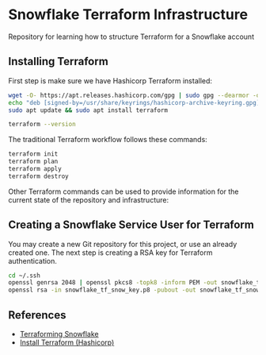 # Snowflake Terraform Infrastructure
Repository for learning how to structure Terraform for a Snowflake account

## Installing Terraform
First step is make sure we have Hashicorp Terraform installed:
```bash
wget -O- https://apt.releases.hashicorp.com/gpg | sudo gpg --dearmor -o /usr/share/keyrings/hashicorp-archive-keyring.gpg
echo "deb [signed-by=/usr/share/keyrings/hashicorp-archive-keyring.gpg] https://apt.releases.hashicorp.com $(lsb_release -cs) main" | sudo tee /etc/apt/sources.list.d/hashicorp.list
sudo apt update && sudo apt install terraform
```
```bash
terraform --version
```

The traditional Terraform workflow follows these commands:
```bash
terraform init
terraform plan
terraform apply
terraform destroy
```
Other Terraform commands can be used to provide information for the current state of the repository and infrastructure:


## Creating a Snowflake Service User for Terraform
You may create a new Git repository for this project, or use an already created one.
The next step is creating a RSA key for Terraform authentication.
```bash
cd ~/.ssh
openssl genrsa 2048 | openssl pkcs8 -topk8 -inform PEM -out snowflake_tf_snow_key.p8 -nocrypt
openssl rsa -in snowflake_tf_snow_key.p8 -pubout -out snowflake_tf_snow_key.pub
```



## References
- [Terraforming Snowflake](https://quickstarts.snowflake.com/guide/terraforming_snowflake/)
- [Install Terraform (Hashicorp)](https://developer.hashicorp.com/terraform/install)
